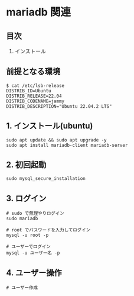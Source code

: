 # mariadb 関連

## 目次
1. インストール

## 前提となる環境

```shell
$ cat /etc/lsb-release
DISTRIB_ID=Ubuntu
DISTRIB_RELEASE=22.04
DISTRIB_CODENAME=jammy
DISTRIB_DESCRIPTION="Ubuntu 22.04.2 LTS"
```

## 1. インストール(ubuntu)

```shell
sudo apt update && sudo apt upgrade -y
sudo apt install mariadb-client mariadb-server
```

## 2. 初回起動

```shell
sudo mysql_secure_installation
```

## 3. ログイン

```shell
# sudo で無理やりログイン
sudo mariadb

# root でパスワードを入力してログイン
mysql -u root -p

# ユーザーでログイン
mysql -u ユーザー名 -p
```

## 4. ユーザー操作

```shell
# ユーザー作成
```
